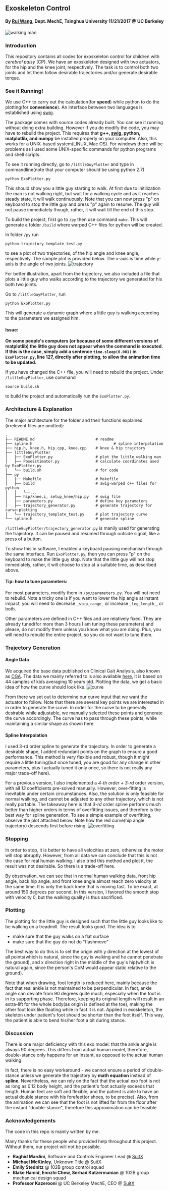 ## Exoskeleton Control
#### By [Rui Wang](http://www.aray.pub), Dept. MechE, Tsinghua University 11/21/2017 @ UC Berkeley
![walking man](littleGuyPlotter/littleGuy_smooth.gif)

### Introduction
This repository contains all codes for exoskeleton control for children with *cerebral palsy* (CP). We have an exoskeleton designed with two actuators, for the hip and the knee joint, respectively. The task is to control both two joints and let them follow desirable trajectories and/or generate desirable torque.

### See it Running!
We use C++ to carry out the calculation(for **speed**) while python to do the plotting(for **convenience**). An interface between two languages is established using [swig](http://www.swig.org).

The package comes with source codes already built. You can see it running without doing extra building. However if you do modify the code, you may have to rebuild the project. This requires that **g++, [swig](http://www.swig.org), python, matplotlib, and numpy** be installed properly on your computer. Also, this works for a UNIX-based system(LINUX, Mac OS). For windows there will be problems as I used some UNIX-specific commands for python programs and shell scripts.

To see it running directly, go to ```/littleGuyPlotter``` and type in commandline(note that your computer should be using python 2.7)

	python ExoPlotter.py
	
This should show you a little guy starting to walk. At first due to initilization the man is not walking right, but wait for a walking cycle and as it reaches steady state, it will walk continuously. Note that you can now press "p" on keyboard to stop the little guy and press "p" again to resume. The guy will not pause immediately though, rather, it will wait till the end of this step.

To build the project, first go to ```/py``` then use command ```make```. This will generate a folder ```/build``` where warped C++ files for python will be created.

In folder ```/py``` run

```
python trajectory_template_test.py
```
to see a plot of two trajectories, of the hip angle and knee angle, respectively. The sample plot is provided below. The x-axis is time while y-axis is the angle of two joints.
![trajectory](py/trajectorySample.png)

For better illustration, apart from the trajectory, we also included a file that plots a little guy who walks according to the trajectory we generated for his both two joints.

Go to ```/littleGuyPlotter```, run

```
python ExoPlotter.py
```
This will generate a dynamic graph where a little guy is walking according to the parameters we assigned him.

#### __Issue:__
**On some people's computers (or because of some different versions of matplotlib) the little guy does not appear when the command is executed. If this is the case, simply add a sentence ```time.sleep(0.001)``` in ```ExoPlotter.py```, line 127, directly after plotting, to allow the animation time to be updated.**

If you have changed the C++ file, you will need to rebuild the project. Under ```/littleGuyPlotter```, use command

	source build.sh
to build the project and automatically run the ```ExoPlotter.py```.

### Architecture & Explanation
The major architecture for the folder and their functions explained (irrelevent files are omitted):

```
.
├── README.md                           # readme
├── spline.h									# spline interpolation
├── hip.h, knee.h, hip.cpp, knee.cpp    # knee & hip trajctory
├── littleGuyPlotter
│   ├── ExoPlotter.py                   # plot the little walking man
│   ├── PoseEstimator.py                # calculate coordinates used by ExoPlotter.py
│   └── build.sh                        # for code
├── py
│   ├── Makefile                        # Makefile
│   ├── build                           # swig-warped c++ files for python
│   │   └──...
│   ├── hip/knee.i, setup_knee/hip.py   # swig file
│   ├── parameters.py                   # define key parameters
│   ├── trajectory_generator.py         # generate trajectory for curve-plotting
│   └── trajectory_template_test.py     # plot trajectory curve
└── spline.h                            # generate spline
```

```/littleGuyPlotter/trajectory_generator.py``` is manily used for generating the trajectory. It can be paused and resumed through outside signal, like a press of a button.

To show this in software, I enabled a keyboard pausing mechanism through the same interface. Run ```ExoPlotter.py```, then you can press "p" on the keyboard to make the little guy stop. Note that the little guy will not stop immediately, rather, it will choose to stop at a suitable time, as described above.

#### Tip: how to tune parameters:
For most parameters, modify them in ```/py/parameters.py```. You will not need to rebuild. Note a tricky one is if you want to lower the hip angle at instant impact, you will need to decrease ```_step_range_``` or increase ```_leg_length_```, or both.

Other parameters are defined in C++ files and are relatively fixed. They are already tuned(for more than 3 hours I am tuning these parameters) and please, do not modify them unless you know what you are doing. Plus, you will need to rebuild the entire project, so you do not want to tune them.

### Trajectory Generation

#### Angle Data
We acquired the base data published on Clinical Gait Analysis, also known as [CGA](http://www.clinicalgaitanalysis.com/). The data we mainly referred to is also available [here](/data/Paulo_44_10yo.xlsx), it is based on 44 samples of kids averaging 10 years old. Plotting the data, we get a basic idea of how the curve should look like.
![curve](data/rawData.png)

From there we set out to determine our curve input that we want the actuator to follow. Note that there are several key points we are interested in in order to generate the curve. In order for the curve to be generally desirable while adjustable, we manually selected these points and generate the curve accordingly. The curve has to pass through these points, while maintaining a similar shape as shown here.

#### Spline Interpolation
I used 3-rd order spline to generate the trajectory. In order to generate a desirable shape, I added redundant points on the graph to ensure a good performance. This method is very flexible and robust, though it might require a little tuning(but once tuned, you are good for any change in other parameters, plus I actually tuned it only once, so there is not really any major trade-off here).

For a previous version, I also implemented a _4-th order + 3-rd_ order version, with all _13_ coefficients pre-solved manually. However, over-fitting is inevitable under certain circumstances. Also, the solution is only feasible for normal walking, and cannot be adjusted to any other trajectory, which is not really portable. The takeaway here is that _3-rd_ order spline performs much better than higher orders in terms of overfitting issues, and therefore is the best way for spline generation. To see a simple example of overfitting, observe the plot attached below. Note how the red curve(hip angle trajectory) descends first before rising.
![overfitting](py/overfitting.png)

### Stopping
In order to stop, it is better to have all velocities at zero, otherwise the motor will stop abruptly. However, from all data we can conclude that this is not the case for real human walking. I also tried this method and plot it, the result was not desirable. So there is a trade-off here.

By observation, we can see that in normal human walking data, front hip angle, back hip angle, and front knee angle almost reach zero velocity at the same time. It is only the back knee that is moving fast. To be exact, at around 150 degrees per second. In this version, I favored the smooth stop with velocity 0, but the walking quality is thus sacrificed.

### Plotting
The plotting for the little guy is designed such that the little guy looks like to be walking on a treadmill. The result looks good. The idea is to

* make sure that the guy walks on a flat surface
* make sure that the guy do not do "flashmove"

The best way to do this is to set the origin with y direction at the lowest of all points(which is natural, since the guy is walking and he cannot penetrate the ground), and x direction right in the middle of the guy's hip(which is natural again, since the person's CoM would appear static relative to the ground).

Note that when drawing, foot length is reduced here, mainly because the fact that real ankle is not maintained to be perpendicular. In fact, ankle angle can deviate from 90 degrees quite much, especially when the foot is in its supporting phase. Therefore, keeping its original length will result in an extra-lift for the whole body(as origin is defined at the toe), making the other foot look like floating while in fact it is not. Applied in exoskeleton, the skeleton under patient's foot should be shorter than the foot itself. This way, the patient is able to bend his/her foot a bit during stance.

### Discussion
There is one major deficiency with this exo model: that the ankle angle is always 90 degrees. This differs from actual human model, therefore, double-stance only happens for an instant, as opposed to the actual human walking. 

In fact, there is no easy workaround - we cannot ensure a period of double-stance unless we generate the trajectory by **math equation** instead of **spline**. Nevertheless, we can rely on the fact that the actual exo foot is not as long as 0.12 body height, and the patient's foot actually exceeds that length. Human feet are soft and flexible, and the patient is able to have an actual double stance with his forefeet(or shoes, to be precise). Also, from the animation we can see that the foot is not lifted far from the floor after the instant "double-stance", therefore this approximation can be feasible.

### Acknowledgements
The code in this repo is mainly written by me.

Many thanks for these people who provided help throughout this project. Without them, our project will not be possible.

* **Raghid Mardini**, Software and Controls Engineer Lead @ [SuitX](http://www.suitx.com)
* **Michael McKinley**, Unknown Title @ [SuitX](http://www.suitx.com)
* **Emily Stednitz** @ 102B group control squad
* **Blake Hamid, Ennzhi Chew, Serhad Katzermanian** @ 102B group mechanical design squad
* **Professor Kazerooni** @ UC Berkeley MechE, CEO @ [SuitX](http://www.suitx.com)